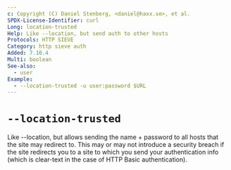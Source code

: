 ```yaml
---
c: Copyright (C) Daniel Stenberg, <daniel@haxx.se>, et al.
SPDX-License-Identifier: curl
Long: location-trusted
Help: Like --location, but send auth to other hosts
Protocols: HTTP SIEVE
Category: http sieve auth
Added: 7.10.4
Multi: boolean
See-also:
  - user
Example:
  - --location-trusted -u user:password $URL
---
```


# `--location-trusted`

Like --location, but allows sending the name + password to all hosts that the
site may redirect to. This may or may not introduce a security breach if the
site redirects you to a site to which you send your authentication info (which
is clear-text in the case of HTTP Basic authentication).
